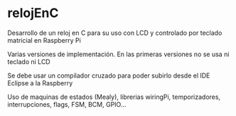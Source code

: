 # relojEnC

Desarrollo de un reloj en C para su uso con LCD y controlado por teclado matricial en Raspberry Pi

Varias versiones de implementación. En las primeras versiones no se usa ni teclado ni LCD

Se debe usar un compilador cruzado para poder subirlo desde el IDE Eclipse a la Raspberry

Uso de maquinas de estados (Mealy), librerias wiringPi, temporizadores, interrupciones, flags, FSM, BCM, GPIO... 

